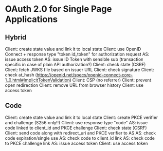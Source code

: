 # OAuth 2.0 for Single Page Applications

## Hybrid

Client: create state value and link it to local state
Client: use OpenID Connect + response type "token id_token" for authorization request
AS: issue access token
AS: issue ID Token with sensible sub (transaction specific in case of plain API authorization?)
Client: check state (CSRF)
Client: fetch JWKS file based on issuer URL
Client: check signature 
Client: check at_hash (https://openid.net/specs/openid-connect-core-1_0.html#ImplicitTokenValidation)
Client: CSP (no referrer)
Client: prevent open redirection
Client: remove URL from browser history
Client: use access token

## Code

Client: create state value and link it to local state
Client: create PKCE verifier and challenge (S256 only!!)
Client: use response type "code"
AS: issue code linked to client_id and PKCE challenge
Client: check state (CSRF)
Client: send code along with redirect_uri and PKCE verifier to AS
AS: check code expiration/single use
AS: check code to client_id link
AS: check code to PKCE challenge link
AS: issue access token
Client: use access token
